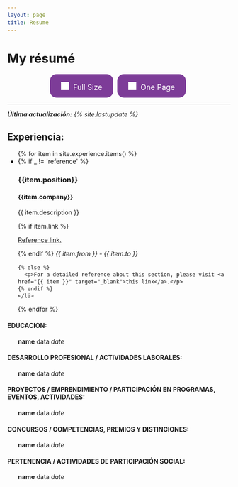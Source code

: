 ```yaml
---
layout: page
title: Resume
---
```


<style>
.cvbutton {
  display: inline-block;
  padding: 13px 25px;; margin-right:5px;
  font-size: 1.2em;
  cursor: pointer;
  text-align: center;
  text-decoration: none;
  outline: none;
  color: #fff;
  background-color: #7D3C98;
  border: none;
  border-radius: 15px;
}

.cvbutton:hover {
  background-color: #3498DB;
  box-shadow: 0 12px 16px 0 rgba(255,255,255,0.30), 0 17px 50px 0 rgba(0,0,0,0.20);
}

.cvbutton:active {
  background-color: #424949;
  transform: translateY(4px);
}
</style>

# My résumé

<center>
<a class="cvbutton" href="/assets/docs/aca_resume.pdf" target="_blank"><span><img src="/assets/images/pdf.png" height="18px" style="padding-top:5px; margin-right:5px;">  Full Size </span></a>
<a class="cvbutton" href="/assets/docs/resume.pdf" target="_blank"><span><img src="/assets/images/pdf.png" height="18px" style="padding-top:5px; margin-right:5px;">  One Page </span></a>
</center>


---
<i><b>Última actualización:</b> {% site.lastupdate %}</i>

<h2>Experiencia:</h2>
<ul>
  {% for item in site.experience.items() %}
  <li>
    {% if _ != 'reference' %}
      <h3>{{item.position}}</h3>
      <h4>{{item.company}}</h4>
      <p>{{ item.description }}</p>
      {% if item.link %}
        <p><a href="{{ item.link }}">Reference link.</a></p>
      {% endif %}
      <i >{{ item.from }} - {{ item.to }}</i>

    {% else %}
      <p>For a detailed reference about this section, please visit <a href="{{ item }}" target="_blank">this link</a>.</p>
    {% endif %}
    </li>
  {% endfor %}
</ul>


<h4>EDUCACIÓN:</h4>
<ul>
  <b>name</b> data <i>date</i>

</ul>
<h4>DESARROLLO PROFESIONAL / ACTIVIDADES LABORALES:</h4>
<ul>
  <b>name</b> data <i>date</i>

</ul>
<h4>PROYECTOS / EMPRENDIMIENTO / PARTICIPACIÓN EN PROGRAMAS, EVENTOS, ACTIVIDADES:</h4>
<ul>
  <b>name</b> data <i>date</i>

</ul>

<h4>CONCURSOS / COMPETENCIAS, PREMIOS Y DISTINCIONES:</h4>
<ul>
  <b>name</b> data <i>date</i>

</ul>
<h4>PERTENENCIA / ACTIVIDADES DE PARTICIPACIÓN SOCIAL:</h4>
<ul>
  <b>name</b> data <i>date</i>

</ul>
